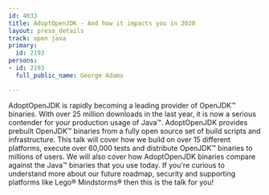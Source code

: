 ```yaml
---
id: 4633
title: AdoptOpenJDK - And how it impacts you in 2020
layout: preso_details
track: open java
primary:
  id: 2193
persons:
- id: 2193
  full_public_name: George Adams

---
```

AdoptOpenJDK is rapidly becoming a leading provider of OpenJDK™ binaries. With over 25 million downloads in the last year, it is now a serious contender for your production usage of Java™. AdoptOpenJDK provides prebuilt OpenJDK™ binaries from a fully open source set of build scripts and infrastructure. This talk will cover how we build on over 15 different platforms, execute over 60,000 tests and distribute OpenJDK™ binaries to millions of users. We will also cover how AdoptOpenJDK binaries compare against the Java™ binaries that you use today. If you're curious to understand more about our future roadmap, security and supporting platforms like Lego® Mindstorms® then this is the talk for you!